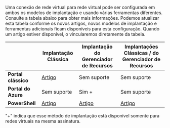 Uma conexão de rede virtual para rede virtual pode ser configurada em ambos os modelos de implantação e usando várias ferramentas diferentes. Consulte a tabela abaixo para obter mais informações. Podemos atualizar esta tabela conforme os novos artigos, novos modelos de implantação e ferramentas adicionais ficam disponíveis para esta configuração. Quando um artigo estiver disponível, o vincularemos diretamente da tabela.

| | **Implantação Clássica** | **Implantação do Gerenciador de Recursos** | **Implantações Clássicas / do Gerenciador de Recursos** |
|----------------------------------------|-------------|----------------------|---------------------------------|
| **Portal clássico** | [Artigo](../articles/vpn-gateway/virtual-networks-configure-vnet-to-vnet-connection.md) | Sem suporte | Sem suporte |
| **Portal do Azure** | Sem suporte | Sim + | Sem suporte |
| **PowerShell** | [Artigo](../articles/vpn-gateway/virtual-networks-configure-vnet-to-vnet-connection.md) | [Artigo](../articles/vpn-gateway/vpn-gateway-vnet-vnet-rm-ps.md) | [Artigo](../articles/virtual-network/virtual-networks-arm-asm-s2s.md)

"+" indica que esse método de implantação está disponível somente para redes virtuais na mesma assinatura.

<!---HONumber=AcomDC_0316_2016-->